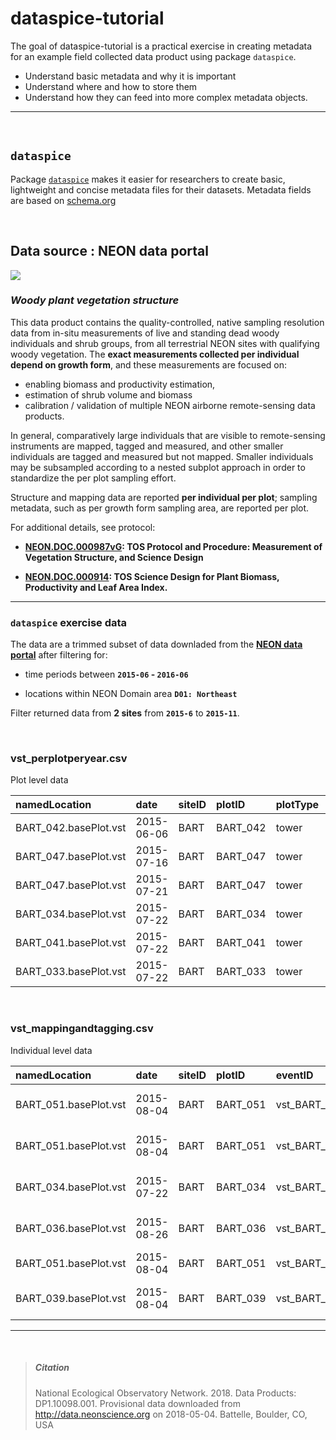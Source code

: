 
<!-- README.md is generated from README.Rmd. Please edit that file -->
dataspice-tutorial
==================

The goal of dataspice-tutorial is a practical exercise in creating metadata for an example field collected data product using package `dataspice`.

-   Understand basic metadata and why it is important
-   Understand where and how to store them
-   Understand how they can feed into more complex metadata objects.

------------------------------------------------------------------------

<br>

`dataspice`
-----------

Package [`dataspice`](https://github.com/ropenscilabs/dataspice) makes it easier for researchers to create basic, lightweight and concise metadata files for their datasets. Metadata fields are based on [schema.org](http://schema.org/Dataset)

<br>

Data source : NEON data portal
------------------------------

![](http://data.neonscience.org/neon-data-theme/images/logo--blue-neon-data.png)

### *Woody plant vegetation structure*

This data product contains the quality-controlled, native sampling resolution data from in-situ measurements of live and standing dead woody individuals and shrub groups, from all terrestrial NEON sites with qualifying woody vegetation. The **exact measurements collected per individual depend on growth form**, and these measurements are focused on:

-   enabling biomass and productivity estimation,
-   estimation of shrub volume and biomass
-   calibration / validation of multiple NEON airborne remote-sensing data products.

In general, comparatively large individuals that are visible to remote-sensing instruments are mapped, tagged and measured, and other smaller individuals are tagged and measured but not mapped. Smaller individuals may be subsampled according to a nested subplot approach in order to standardize the per plot sampling effort.

Structure and mapping data are reported **per individual per plot**; sampling metadata, such as per growth form sampling area, are reported per plot.

For additional details, see protocol:

-   **[NEON.DOC.000987vG](dataspice-tutorial/data/methods/NEON.DOC.000987vF.pdf): TOS Protocol and Procedure: Measurement of Vegetation Structure, and Science Design**

-   **[NEON.DOC.000914](https://github.com/annakrystalli/dataspice-tutorial/blob/master/data/methods/NEON.DOC.000914vA.pdf): TOS Science Design for Plant Biomass, Productivity and Leaf Area Index.**

------------------------------------------------------------------------

### `dataspice` exercise data

The data are a trimmed subset of data downladed from the [**NEON data portal**](http://data.neonscience.org/browse-data) after filtering for:

-   time periods between **`2015-06` - `2016-06`**

-   locations within NEON Domain area **`D01: Northeast`**

Filter returned data from **2 sites** from **`2015-6`** to **`2015-11`**.

<br>

### vst\_perplotperyear.csv

Plot level data

| namedLocation          | date       | siteID | plotID    | plotType | nlcdClass       |  decimalLatitude|  decimalLongitude| geodeticDatum | eventID         | treesPresent | shrubsPresent | lianasPresent |  totalSampledAreaTrees|  totalSampledAreaShrubSapling|  totalSampledAreaLiana| recordedBy                       |
|:-----------------------|:-----------|:-------|:----------|:---------|:----------------|----------------:|-----------------:|:--------------|:----------------|:-------------|:--------------|:--------------|----------------------:|-----------------------------:|----------------------:|:---------------------------------|
| BART\_042.basePlot.vst | 2015-06-06 | BART   | BART\_042 | tower    | deciduousForest |         44.06019|         -71.28805| WGS84         | vst\_BART\_2015 | NA           | NA            | NA            |                    800|                           400|                    800| wmtulGhdefWiPr5g1VRF0YnRBawgSBx1 |
| BART\_047.basePlot.vst | 2015-07-16 | BART   | BART\_047 | tower    | deciduousForest |         44.06496|         -71.29087| WGS84         | vst\_BART\_2015 | NA           | NA            | NA            |                    800|                           400|                    800| XdV86USKkiYZfb6rmwpnK/f2Yah5qnQO |
| BART\_047.basePlot.vst | 2015-07-21 | BART   | BART\_047 | tower    | deciduousForest |         44.06496|         -71.29087| WGS84         | vst\_BART\_2015 | NA           | NA            | NA            |                    800|                           400|                    800| XdV86USKkiYZfb6rmwpnK/f2Yah5qnQO |
| BART\_034.basePlot.vst | 2015-07-22 | BART   | BART\_034 | tower    | mixedForest     |         44.06428|         -71.28561| WGS84         | vst\_BART\_2015 | NA           | NA            | NA            |                    800|                           400|                    800| bWvVSKjgptV89BwHA3h10JNaeV+PHmDU |
| BART\_041.basePlot.vst | 2015-07-22 | BART   | BART\_041 | tower    | deciduousForest |         44.06534|         -71.28561| WGS84         | vst\_BART\_2015 | NA           | NA            | NA            |                    800|                           400|                    800| MRgCvwP2WueoGZahvpQXNZ+be1CYdCGm |
| BART\_033.basePlot.vst | 2015-07-22 | BART   | BART\_033 | tower    | deciduousForest |         44.06320|         -71.28367| WGS84         | vst\_BART\_2015 | NA           | NA            | NA            |                    800|                           100|                    800| XdV86USKkiYZfb6rmwpnK/f2Yah5qnQO |

<br>

### vst\_mappingandtagging.csv

Individual level data

| namedLocation          | date       | siteID | plotID    | eventID         | individualID             | taxonID | scientificName                 | recordedBy                       |
|:-----------------------|:-----------|:-------|:----------|:----------------|:-------------------------|:--------|:-------------------------------|:---------------------------------|
| BART\_051.basePlot.vst | 2015-08-04 | BART   | BART\_051 | vst\_BART\_2015 | NEON.PLA.D01.BART.04140  | TSCA    | Tsuga canadensis (L.) Carrière | 6HzkzFDdLaNgPi31AaqxNPsuI5nRHqWu |
| BART\_051.basePlot.vst | 2015-08-04 | BART   | BART\_051 | vst\_BART\_2015 | NEON.PLA.D01.BART.03804  | TSCA    | Tsuga canadensis (L.) Carrière | 6HzkzFDdLaNgPi31AaqxNPsuI5nRHqWu |
| BART\_034.basePlot.vst | 2015-07-22 | BART   | BART\_034 | vst\_BART\_2015 | NEON.PLA.D01.BART.02967  | FAGR    | Fagus grandifolia Ehrh.        | zODC+zTh3jdHKFo7lDoQcuNYRkWsGu3I |
| BART\_036.basePlot.vst | 2015-08-26 | BART   | BART\_036 | vst\_BART\_2015 | NEON.PLA.D01.BART.05106  | FAGR    | Fagus grandifolia Ehrh.        | zODC+zTh3jdHKFo7lDoQcuNYRkWsGu3I |
| BART\_051.basePlot.vst | 2015-08-04 | BART   | BART\_051 | vst\_BART\_2015 | NEON.PLA.D01.BART.04080  | PICEA   | Picea sp.                      | 6HzkzFDdLaNgPi31AaqxNPsuI5nRHqWu |
| BART\_039.basePlot.vst | 2015-08-04 | BART   | BART\_039 | vst\_BART\_2015 | NEON.PLA.D01.BART.02904A | TSCA    | Tsuga canadensis (L.) Carrière | 0uwWHUCkGoRVT9RpJxngFjI8cZrsFWgn |

------------------------------------------------------------------------

<br>

> ##### Citation
>
> National Ecological Observatory Network. 2018. Data Products: DP1.10098.001. Provisional data downloaded from <http://data.neonscience.org> on 2018-05-04. Battelle, Boulder, CO, USA
